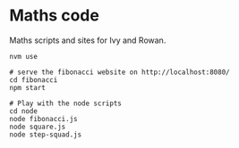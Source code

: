# Maths code

Maths scripts and sites for Ivy and Rowan.

```shell
nvm use

# serve the fibonacci website on http://localhost:8080/
cd fibonacci
npm start

# Play with the node scripts
cd node
node fibonacci.js
node square.js
node step-squad.js
```

